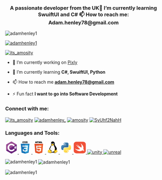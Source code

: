 <h3 align="center">A passionate developer from the UK🌱 I’m currently learning SwuiftUI and C# 📫 How to reach me: Adam.henley78@gmail.com</h3>

<p align="left"> <img src="https://komarev.com/ghpvc/?username=adamhenley1&label=Profile%20views&color=0e75b6&style=flat" alt="adamhenley1" /> </p>

<p align="left"> <a href="https://github.com/ryo-ma/github-profile-trophy"><img src="https://github-profile-trophy.vercel.app/?username=adamhenley1" alt="adamhenley1" /></a> </p>

<p align="left"> <a href="https://twitter.com/its_amosity" target="blank"><img src="https://img.shields.io/twitter/follow/its_amosity?logo=twitter&style=for-the-badge" alt="its_amosity" /></a> </p>

- 🔭 I’m currently working on [Pixly](https://github.com/AdamHenley1/School-Tasks/tree/main/Pixly)

- 🌱 I’m currently learning **C#, SwuiftUI, Python**

- 📫 How to reach me **adam.henley78@gmail.com**

- ⚡ Fun fact **I want to go into Software Development**

<h3 align="left">Connect with me:</h3>
<p align="left">
<a href="https://twitter.com/its_amosity" target="blank"><img align="center" src="https://raw.githubusercontent.com/rahuldkjain/github-profile-readme-generator/master/src/images/icons/Social/twitter.svg" alt="its_amosity" height="30" width="40" /></a>
<a href="https://instagram.com/adamhenley_" target="blank"><img align="center" src="https://raw.githubusercontent.com/rahuldkjain/github-profile-readme-generator/master/src/images/icons/Social/instagram.svg" alt="adamhenley_" height="30" width="40" /></a>
<a href="https://www.youtube.com/c/amosity" target="blank"><img align="center" src="https://raw.githubusercontent.com/rahuldkjain/github-profile-readme-generator/master/src/images/icons/Social/youtube.svg" alt="amosity" height="30" width="40" /></a>
<a href="https://discord.gg/SyUhf2NahH" target="blank"><img align="center" src="https://raw.githubusercontent.com/rahuldkjain/github-profile-readme-generator/master/src/images/icons/Social/discord.svg" alt="SyUhf2NahH" height="30" width="40" /></a>
</p>

<h3 align="left">Languages and Tools:</h3>
<p align="left"> <a href="https://www.w3schools.com/cs/" target="_blank" rel="noreferrer"> <img src="https://raw.githubusercontent.com/devicons/devicon/master/icons/csharp/csharp-original.svg" alt="csharp" width="40" height="40"/> </a> <a href="https://www.w3schools.com/css/" target="_blank" rel="noreferrer"> <img src="https://raw.githubusercontent.com/devicons/devicon/master/icons/css3/css3-original-wordmark.svg" alt="css3" width="40" height="40"/> </a> <a href="https://www.w3.org/html/" target="_blank" rel="noreferrer"> <img src="https://raw.githubusercontent.com/devicons/devicon/master/icons/html5/html5-original-wordmark.svg" alt="html5" width="40" height="40"/> </a> <a href="https://www.linux.org/" target="_blank" rel="noreferrer"> <img src="https://raw.githubusercontent.com/devicons/devicon/master/icons/linux/linux-original.svg" alt="linux" width="40" height="40"/> </a> <a href="https://www.python.org" target="_blank" rel="noreferrer"> <img src="https://raw.githubusercontent.com/devicons/devicon/master/icons/python/python-original.svg" alt="python" width="40" height="40"/> </a> <a href="https://developer.apple.com/swift/" target="_blank" rel="noreferrer"> <img src="https://raw.githubusercontent.com/devicons/devicon/master/icons/swift/swift-original.svg" alt="swift" width="40" height="40"/> </a> <a href="https://unity.com/" target="_blank" rel="noreferrer"> <img src="https://www.vectorlogo.zone/logos/unity3d/unity3d-icon.svg" alt="unity" width="40" height="40"/> </a> <a href="https://unrealengine.com/" target="_blank" rel="noreferrer"> <img src="https://raw.githubusercontent.com/kenangundogan/fontisto/036b7eca71aab1bef8e6a0518f7329f13ed62f6b/icons/svg/brand/unreal-engine.svg" alt="unreal" width="40" height="40"/> </a> </p>

<p><img align="left" src="https://github-readme-stats.vercel.app/api/top-langs?username=adamhenley1&show_icons=true&locale=en&layout=compact" alt="adamhenley1" /></p>

<p>&nbsp;<img align="center" src="https://github-readme-stats.vercel.app/api?username=adamhenley1&show_icons=true&locale=en" alt="adamhenley1" /></p>

<p><img align="center" src="https://github-readme-streak-stats.herokuapp.com/?user=adamhenley1&" alt="adamhenley1" /></p>
